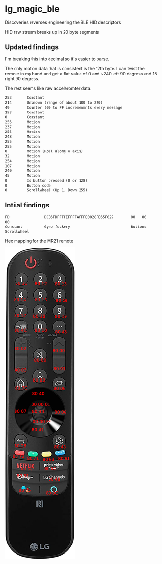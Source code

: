 # lg_magic_ble
Discoveries reverses engineering the BLE HID descriptors

HID raw stream breaks up in 20 byte segments

## Updated findings

I'm breaking this into decimal so it's easier to parse.

The only motion data that is consistent is the 12th byte. I can twist the remote in my hand and get a flat value of 0 and ~240 left 90 degress and 15 right 90 degress.

The rest seems like raw acceleromter data.

```
253       Constant
214       Unknown (range of about 180 to 220)
49        Counter (00 to FF incremenmnts every message
253       Constant
0         Constant
255       Motion
237       Motion 
255       Motion
248       Motion
255       Motion
255       Motion
0         Motion (Roll along X axis)
32        Motion 
254       Motion
107       Motion
240       Motion
45        Motion
0         Is button pressed (0 or 128)
0         Button code
0         Scrollwheel (Up 1, Down 255)
```

## Intiial findings

```
FD                DCB6FDFFFFEFFFFAFFFE0028FE65F027        00   00     00
Constant          Gyro fuckery                            Buttons     Scrollwheel
```

Hex mapping for the MR21 remote

![alt text](Untitled.png)
